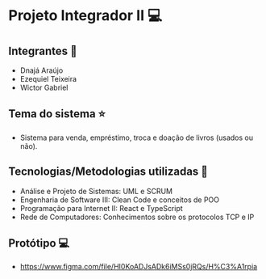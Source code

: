 # Projeto Integrador II 💻
## Integrantes :boy:
- Dnajá Araújo
- Ezequiel Teixeira
- Wictor Gabriel

## Tema do sistema ⭐
- Sistema para venda, empréstimo, troca e doação de livros (usados ou não).

## Tecnologias/Metodologias utilizadas 📝
- Análise e Projeto de Sistemas: UML e SCRUM
- Engenharia de Software III: Clean Code e conceitos de POO
- Programação para Internet II: React e TypeScript
- Rede de Computadores: Conhecimentos sobre os protocolos TCP e IP

## Protótipo 💻
- https://www.figma.com/file/HI0KoADJsADk6iMSs0jRQs/H%C3%A1rpia
